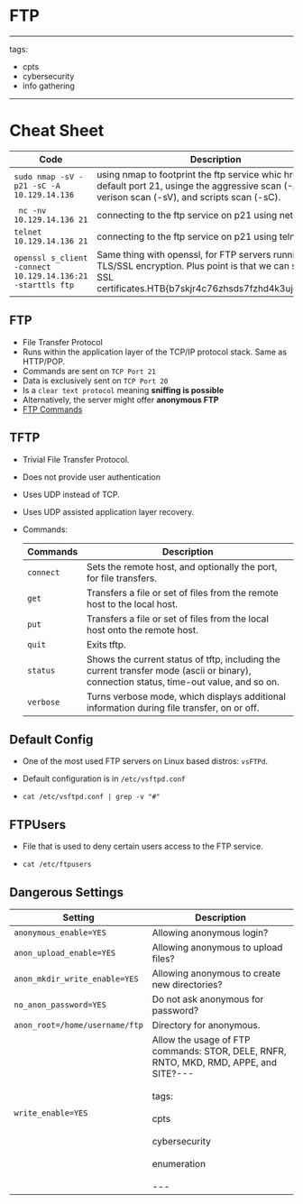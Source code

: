 # FTP

---

tags:

- cpts
- cybersecurity
- info gathering

---

# Cheat Sheet

| **Code**                                                   | **Description**                                                                                                                                                   |
| ---------------------------------------------------------- | ----------------------------------------------------------------------------------------------------------------------------------------------------------------- |
| `sudo nmap -sV -p21 -sC -A 10.129.14.136`                  | using nmap to footprint the ftp service whic hruns on default port 21, usinge the aggressive scan (-A), verison scan (-sV), and scripts scan (-sC).               |
| ` nc -nv 10.129.14.136 21`                                 | connecting to the ftp service on p21 using netcat                                                                                                                 |
| `telnet 10.129.14.136 21`                                  | connecting to the ftp service on p21 using telnet                                                                                                                 |
| `openssl s_client -connect 10.129.14.136:21 -starttls ftp` | Same thing with openssl, for FTP servers running on TLS/SSL encryption. Plus point is that we can see the SSL certificates.HTB{b7skjr4c76zhsds7fzhd4k3ujg7nhdjre} |

## FTP

- File Transfer Protocol
- Runs within the application layer of the TCP/IP protocol stack. Same as HTTP/POP.
- Commands are sent on `TCP Port 21`
- Data is exclusively sent on `TCP Port 20`
- Is a `clear text protocol` meaning **sniffing is possible**
- Alternatively, the server might offer **anonymous FTP**
- [FTP Commands](<(https://www.serv-u.com/ftp-server-windows/commands)>)

## TFTP

- Trivial File Transfer Protocol.

- Does not provide user authentication

- Uses UDP instead of TCP.

- Uses UDP assisted application layer recovery.

- Commands:
  
  | **Commands** | **Description**                                                                                                                        |
  | ------------ | -------------------------------------------------------------------------------------------------------------------------------------- |
  | `connect`    | Sets the remote host, and optionally the port, for file transfers.                                                                     |
  | `get`        | Transfers a file or set of files from the remote host to the local host.                                                               |
  | `put`        | Transfers a file or set of files from the local host onto the remote host.                                                             |
  | `quit`       | Exits tftp.                                                                                                                            |
  | `status`     | Shows the current status of tftp, including the current transfer mode (ascii or binary), connection status, time-out value, and so on. |
  | `verbose`    | Turns verbose mode, which displays additional information during file transfer, on or off.                                             |

## Default Config

- One of the most used FTP servers on Linux based distros: `vsFTPd`.

- Default configuration is in `/etc/vsftpd.conf`

- ```shell-session
  cat /etc/vsftpd.conf | grep -v "#"
  ```

## FTPUsers

- File that is used to deny certain users access to the FTP service.

- ```shell-session
  cat /etc/ftpusers
  ```

## Dangerous Settings

| **Setting**                    | **Description**                                                                                                                                                             |
| ------------------------------ | --------------------------------------------------------------------------------------------------------------------------------------------------------------------------- |
| `anonymous_enable=YES`         | Allowing anonymous login?                                                                                                                                                   |
| `anon_upload_enable=YES`       | Allowing anonymous to upload files?                                                                                                                                         |
| `anon_mkdir_write_enable=YES`  | Allowing anonymous to create new directories?                                                                                                                               |
| `no_anon_password=YES`         | Do not ask anonymous for password?                                                                                                                                          |
| `anon_root=/home/username/ftp` | Directory for anonymous.                                                                                                                                                    |
| `write_enable=YES`             | Allow the usage of FTP commands: STOR, DELE, RNFR, RNTO, MKD, RMD, APPE, and SITE?---<br/><br/>tags:<br/><br/>cpts<br/><br/>cybersecurity<br/><br/>enumeration<br/><br/>--- |
